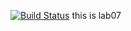 [![Build Status](https://travis-ci.com/AntonGrigorev/lab08.svg?branch=master)](https://travis-ci.com/AntonGrigorev/lab08)
 this is lab07
